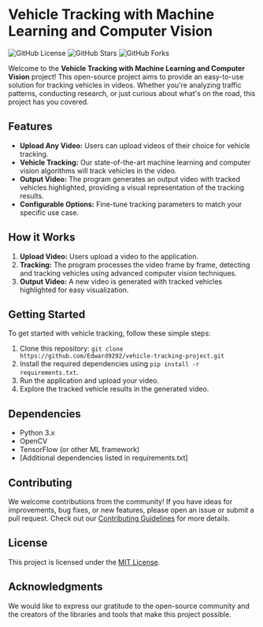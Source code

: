 # Vehicle Tracking with Machine Learning and Computer Vision

![GitHub License](https://img.shields.io/github/license/Edward9292/vehicle-tracking-project)
![GitHub Stars](https://img.shields.io/github/stars/Edward9292/vehicle-tracking-project)
![GitHub Forks](https://img.shields.io/github/forks/Edward9292/vehicle-tracking-project)

Welcome to the **Vehicle Tracking with Machine Learning and Computer Vision** project! This open-source project aims to provide an easy-to-use solution for tracking vehicles in videos. Whether you're analyzing traffic patterns, conducting research, or just curious about what's on the road, this project has you covered.

## Features

- **Upload Any Video:** Users can upload videos of their choice for vehicle tracking.
- **Vehicle Tracking:** Our state-of-the-art machine learning and computer vision algorithms will track vehicles in the video.
- **Output Video:** The program generates an output video with tracked vehicles highlighted, providing a visual representation of the tracking results.
- **Configurable Options:** Fine-tune tracking parameters to match your specific use case.

## How it Works

1. **Upload Video:** Users upload a video to the application.
2. **Tracking:** The program processes the video frame by frame, detecting and tracking vehicles using advanced computer vision techniques.
3. **Output Video:** A new video is generated with tracked vehicles highlighted for easy visualization.

## Getting Started

To get started with vehicle tracking, follow these simple steps:

1. Clone this repository: `git clone https://github.com/Edward9292/vehicle-tracking-project.git`
2. Install the required dependencies using `pip install -r requirements.txt`.
3. Run the application and upload your video.
4. Explore the tracked vehicle results in the generated video.

## Dependencies

- Python 3.x
- OpenCV
- TensorFlow (or other ML framework)
- [Additional dependencies listed in requirements.txt]

## Contributing

We welcome contributions from the community! If you have ideas for improvements, bug fixes, or new features, please open an issue or submit a pull request. Check out our [Contributing Guidelines](CONTRIBUTING.md) for more details.

## License

This project is licensed under the [MIT License](LICENSE).

## Acknowledgments

We would like to express our gratitude to the open-source community and the creators of the libraries and tools that make this project possible.

